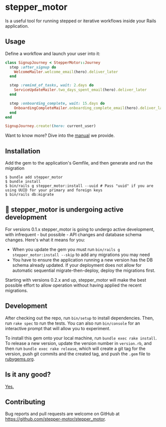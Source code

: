 # stepper_motor

Is a useful tool for running stepped or iterative workflows inside your Rails application.

## Usage

Define a workflow and launch your user into it:

```ruby
class SignupJourney < StepperMotor::Journey
  step :after_signup do
    WelcomeMailer.welcome_email(hero).deliver_later
  end

  step :remind_of_tasks, wait: 2.days do
    ServiceUpdateMailer.two_days_spent_email(hero).deliver_later
  end

  step :onboarding_complete, wait: 15.days do
    OnboardingCompleteMailer.onboarding_complete_email(hero).deliver_later
  end
end

SignupJourney.create!(hero: current_user)
```

Want to know more? Dive into the [manual](file.MANUAL.html) we provide.

## Installation

Add the gem to the application's Gemfile, and then generate and run the migration

    $ bundle add stepper_motor
    $ bundle install
    $ bin/rails g stepper_motor:install --uuid # Pass "uuid" if you are using UUID for your primary and foreign keys
    $ bin/rails db:migrate

## 🚧 stepper_motor is undergoing active development

For versions 0.1.x stepper_motor is going to undergo active development, with infrequent - but possible - API changes and database schema changes. Here's what it means for you:

* When you update the gem you must run `bin/rails g stepper_motor:install --skip` to add any migrations you may need
* You have to ensure the application running a new version has the DB schema already updated. If your deployment does not allow for automatic
  sequential migrate-then-deploy, deploy the migrations first.

Starting with versions 0.2.x and up, stepper_motor will make the best possible effort to allow operation without having applied the recent migrations.

## Development

After checking out the repo, run `bin/setup` to install dependencies. Then, run `rake spec` to run the tests. You can also run `bin/console` for an interactive prompt that will allow you to experiment.

To install this gem onto your local machine, run `bundle exec rake install`. To release a new version, update the version number in `version.rb`, and then run `bundle exec rake release`, which will create a git tag for the version, push git commits and the created tag, and push the `.gem` file to [rubygems.org](https://rubygems.org).

## Is it any good?

[Yes.](https://news.ycombinator.com/item?id=3067434)

## Contributing

Bug reports and pull requests are welcome on GitHub at https://github.com/stepper-motor/stepper_motor.
